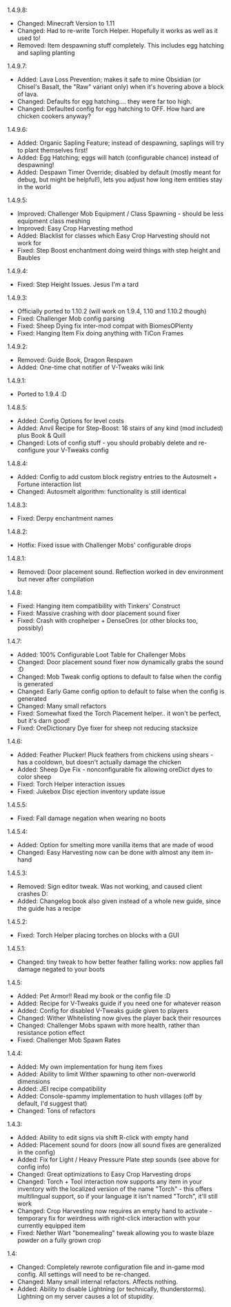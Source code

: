 1.4.9.8:
* Changed: Minecraft Version to 1.11
* Changed: Had to re-write Torch Helper. Hopefully it works as well as it used to!
* Removed: Item despawning stuff completely. This includes egg hatching and sapling planting

1.4.9.7:
* Added: Lava Loss Prevention; makes it safe to mine Obsidian (or Chisel's Basalt, the "Raw" variant only) when it's hovering above a block of lava.
* Changed: Defaults for egg hatching.... they were far too high.
* Changed: Defaulted config for egg hatching to OFF. How hard are chicken cookers anyway?

1.4.9.6:
* Added: Organic Sapling Feature; instead of despawning, saplings will try to plant themselves first!
* Added: Egg Hatching; eggs will hatch (configurable chance) instead of despawning!
* Added: Despawn Timer Override; disabled by default (mostly meant for debug, but might be helpful!), lets you adjust how long item entities stay in the world

1.4.9.5:
* Improved: Challenger Mob Equipment / Class Spawning - should be less equipment class meshing
* Improved: Easy Crop Harvesting method
* Added: Blacklist for classes which Easy Crop Harvesting should not work for
* Fixed: Step Boost enchantment doing weird things with step height and Baubles

1.4.9.4:
* Fixed: Step Height Issues. Jesus I'm a tard

1.4.9.3:
* Officially ported to 1.10.2 (will work on 1.9.4, 1.10 and 1.10.2 though)
* Fixed: Challenger Mob config parsing
* Fixed: Sheep Dying fix inter-mod compat with BiomesOPlenty
* Fixed: Hanging Item Fix doing anything with TiCon Frames

1.4.9.2:
* Removed: Guide Book, Dragon Respawn
* Added: One-time chat notifier of V-Tweaks wiki link

1.4.9.1:
* Ported to 1.9.4 :D

1.4.8.5:
* Added: Config Options for level costs
* Added: Anvil Recipe for Step-Boost: 16 stairs of any kind (mod included) plus Book & Quill
* Changed: Lots of config stuff - you should probably delete and re-configure your V-Tweaks config

1.4.8.4:
* Added: Config to add custom block registry entries to the Autosmelt + Fortune interaction list
* Changed: Autosmelt algorithm: functionality is still identical

1.4.8.3:
* Fixed: Derpy enchantment names

1.4.8.2:
* Hotfix: Fixed issue with Challenger Mobs' configurable drops

1.4.8.1:
* Removed: Door placement sound. Reflection worked in dev environment but never after compilation

1.4.8:
* Fixed: Hanging item compatibility with Tinkers' Construct
* Fixed: Massive crashing with door placement sound fixer
* Fixed: Crash with crophelper + DenseOres (or other blocks too, possibly)

1.4.7:
* Added: 100% Configurable Loot Table for Challenger Mobs
* Changed: Door placement sound fixer now dynamically grabs the sound :D
* Changed: Mob Tweak config options to default to false when the config is generated
* Changed: Early Game config option to default to false when the config is generated
* Changed: Many small refactors
* Fixed: Somewhat fixed the Torch Placement helper.. it won't be perfect, but it's darn good!
* Fixed: OreDictionary Dye fixer for sheep not reducing stacksize

1.4.6:
* Added: Feather Plucker! Pluck feathers from chickens using shears - has a cooldown, but doesn't actually damage the chicken
* Added: Sheep Dye Fix - nonconfigurable fix allowing oreDict dyes to color sheep
* Fixed: Torch Helper interaction issues
* Fixed: Jukebox Disc ejection inventory update issue

1.4.5.5:
* Fixed: Fall damage negation when wearing no boots

1.4.5.4:
* Added: Option for smelting more vanilla items that are made of wood
* Changed: Easy Harvesting now can be done with almost any item in-hand

1.4.5.3:
* Removed: Sign editor tweak. Was not working, and caused client crashes D:
* Added: Changelog book also given instead of a whole new guide, since the guide has a recipe

1.4.5.2:
* Fixed: Torch Helper placing torches on blocks with a GUI

1.4.5.1:
* Changed: tiny tweak to how better feather falling works: now applies fall damage negated to your boots

1.4.5:
* Added: Pet Armor!! Read my book or the config file :D
* Added: Recipe for V-Tweaks guide if you need one for whatever reason
* Added: Config for disabled V-Tweaks guide given to players
* Changed: Wither Whitelisting now gives the player back their resources
* Changed: Challenger Mobs spawn with more health, rather than resistance potion effect
* Fixed: Challenger Mob Spawn Rates

1.4.4:
* Added: My own implementation for hung item fixes
* Added: Ability to limit Wither spawning to other non-overworld dimensions
* Added: JEI recipe compatibility
* Added: Console-spammy implementation to hush villages (off by default, I'd suggest that)
* Changed: Tons of refactors

1.4.3:
* Added: Ability to edit signs via shift R-click with empty hand
* Added: Placement sound for doors (now all sound fixes are generalized in the config)
* Added: Fix for Light / Heavy Pressure Plate step sounds (see above for config info)
* Changed: Great optimizations to Easy Crop Harvesting drops
* Changed: Torch + Tool interaction now supports any item in your inventory with the localized version of 
	the name "Torch" - this offers multilingual support, so if your language it isn't named "Torch", 
	it'll still work
* Changed: Crop Harvesting now requires an empty hand to activate - temporary fix for weirdness with
	right-click interaction with your currently equipped item
* Fixed: Nether Wart "bonemealing" tweak allowing you to waste blaze powder on a fully grown crop

1.4:
* Changed: Completely rewrote configuration file and in-game mod config. All settings will need to be re-changed.
* Changed: Many small internal refactors. Affects nothing.
* Added: Ability to disable Lightning (or technically, thunderstorms). Lightning on my server causes a lot of stupidity.
